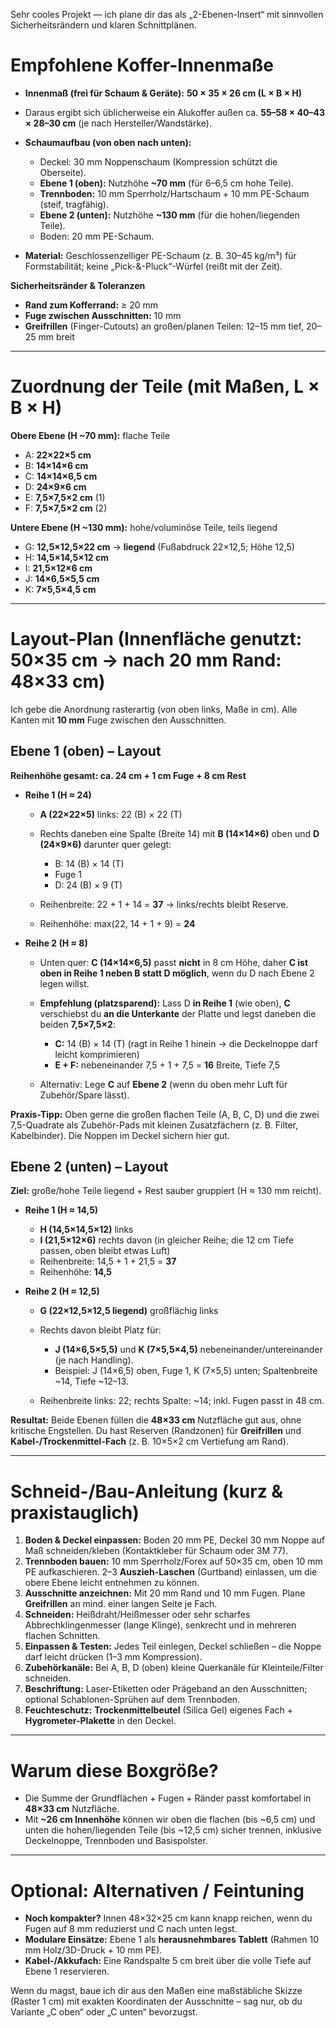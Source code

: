 Sehr cooles Projekt — ich plane dir das als „2-Ebenen-Insert“ mit sinnvollen Sicherheitsrändern und klaren Schnittplänen.

# Empfohlene Koffer-Innenmaße

* **Innenmaß (frei für Schaum & Geräte):** **50 × 35 × 26 cm (L × B × H)**
* Daraus ergibt sich üblicherweise ein Alukoffer außen ca. **55–58 × 40–43 × 28–30 cm** (je nach Hersteller/Wandstärke).
* **Schaumaufbau (von oben nach unten):**

  * Deckel: 30 mm Noppenschaum (Kompression schützt die Oberseite).
  * **Ebene 1 (oben):** Nutzhöhe **~70 mm** (für 6–6,5 cm hohe Teile).
  * **Trennboden:** 10 mm Sperrholz/Hartschaum + 10 mm PE-Schaum (steif, tragfähig).
  * **Ebene 2 (unten):** Nutzhöhe **~130 mm** (für die hohen/liegenden Teile).
  * Boden: 20 mm PE-Schaum.
* **Material:** Geschlossenzelliger PE-Schaum (z. B. 30–45 kg/m³) für Formstabilität; keine „Pick-&-Pluck“-Würfel (reißt mit der Zeit).

**Sicherheitsränder & Toleranzen**

* **Rand zum Kofferrand:** ≥ 20 mm
* **Fuge zwischen Ausschnitten:** 10 mm
* **Greifrillen** (Finger-Cutouts) an großen/planen Teilen: 12–15 mm tief, 20–25 mm breit

---

# Zuordnung der Teile (mit Maßen, L × B × H)

**Obere Ebene (H ~70 mm):** flache Teile

* A: **22×22×5 cm**
* B: **14×14×6 cm**
* C: **14×14×6,5 cm**
* D: **24×9×6 cm**
* E: **7,5×7,5×2 cm** (1)
* F: **7,5×7,5×2 cm** (2)

**Untere Ebene (H ~130 mm):** hohe/voluminöse Teile, teils liegend

* G: **12,5×12,5×22 cm** → **liegend** (Fußabdruck 22×12,5; Höhe 12,5)
* H: **14,5×14,5×12 cm**
* I: **21,5×12×6 cm**
* J: **14×6,5×5,5 cm**
* K: **7×5,5×4,5 cm**

---

# Layout-Plan (Innenfläche genutzt: 50×35 cm → nach 20 mm Rand: **48×33 cm**)

Ich gebe die Anordnung rasterartig (von oben links, Maße in cm). Alle Kanten mit **10 mm** Fuge zwischen den Ausschnitten.

## Ebene 1 (oben) – Layout

**Reihenhöhe gesamt: ca. 24 cm + 1 cm Fuge + 8 cm Rest**

* **Reihe 1 (H ≈ 24)**

  * **A (22×22×5)** links: 22 (B) × 22 (T)
  * Rechts daneben eine Spalte (Breite 14) mit **B (14×14×6)** oben und **D (24×9×6)** darunter quer gelegt:

    * B: 14 (B) × 14 (T)
    * Fuge 1
    * D: 24 (B) × 9 (T)
  * Reihenbreite: 22 + 1 + 14 = **37** → links/rechts bleibt Reserve.
  * Reihenhöhe: max(22, 14 + 1 + 9) = **24**

* **Reihe 2 (H ≈ 8)**

  * Unten quer: **C (14×14×6,5)** passt **nicht** in 8 cm Höhe, daher **C ist oben in Reihe 1 neben B statt D möglich**, wenn du D nach Ebene 2 legen willst.
  * **Empfehlung (platzsparend):** Lass D **in Reihe 1** (wie oben), **C** verschiebst du **an die Unterkante** der Platte und legst daneben die beiden **7,5×7,5×2**:

    * **C:** 14 (B) × 14 (T) (ragt in Reihe 1 hinein → die Deckelnoppe darf leicht komprimieren)
    * **E + F:** nebeneinander 7,5 + 1 + 7,5 = **16** Breite, Tiefe 7,5
  * Alternativ: Lege **C** auf **Ebene 2** (wenn du oben mehr Luft für Zubehör/Spare lässt).

**Praxis-Tipp:** Oben gerne die großen flachen Teile (A, B, C, D) und die zwei 7,5-Quadrate als Zubehör-Pads mit kleinen Zusatzfächern (z. B. Filter, Kabelbinder). Die Noppen im Deckel sichern hier gut.

## Ebene 2 (unten) – Layout

**Ziel:** große/hohe Teile liegend + Rest sauber gruppiert (H ≈ 130 mm reicht).

* **Reihe 1 (H ≈ 14,5)**

  * **H (14,5×14,5×12)** links
  * **I (21,5×12×6)** rechts davon (in gleicher Reihe; die 12 cm Tiefe passen, oben bleibt etwas Luft)
  * Reihenbreite: 14,5 + 1 + 21,5 = **37**
  * Reihenhöhe: **14,5**

* **Reihe 2 (H ≈ 12,5)**

  * **G (22×12,5×12,5 liegend)** großflächig links
  * Rechts davon bleibt Platz für:

    * **J (14×6,5×5,5)** und **K (7×5,5×4,5)** nebeneinander/untereinander (je nach Handling).
    * Beispiel: J (14×6,5) oben, Fuge 1, K (7×5,5) unten; Spaltenbreite ~14, Tiefe ~12–13.
  * Reihenbreite links: 22; rechts Spalte: ~14; inkl. Fugen passt in 48 cm.

**Resultat:** Beide Ebenen füllen die **48×33 cm** Nutzfläche gut aus, ohne kritische Engstellen. Du hast Reserven (Randzonen) für **Greifrillen** und **Kabel-/Trockenmittel-Fach** (z. B. 10×5×2 cm Vertiefung am Rand).

---

# Schneid-/Bau-Anleitung (kurz & praxistauglich)

1. **Boden & Deckel einpassen:**
   Boden 20 mm PE, Deckel 30 mm Noppe auf Maß schneiden/kleben (Kontaktkleber für Schaum oder 3M 77).
2. **Trennboden bauen:**
   10 mm Sperrholz/Forex auf 50×35 cm, oben 10 mm PE aufkaschieren. 2–3 **Auszieh-Laschen** (Gurtband) einlassen, um die obere Ebene leicht entnehmen zu können.
3. **Ausschnitte anzeichnen:**
   Mit 20 mm Rand und 10 mm Fugen. Plane **Greifrillen** an mind. einer langen Seite je Fach.
4. **Schneiden:**
   Heißdraht/Heißmesser oder sehr scharfes Abbrechklingenmesser (lange Klinge), senkrecht und in mehreren flachen Schnitten.
5. **Einpassen & Testen:**
   Jedes Teil einlegen, Deckel schließen – die Noppe darf leicht drücken (1–3 mm Kompression).
6. **Zubehörkanäle:**
   Bei A, B, D (oben) kleine Querkanäle für Kleinteile/Filter schneiden.
7. **Beschriftung:**
   Laser-Etiketten oder Prägeband an den Ausschnitten; optional Schablonen-Sprühen auf dem Trennboden.
8. **Feuchteschutz:**
   **Trockenmittelbeutel** (Silica Gel) eigenes Fach + **Hygrometer-Plakette** in den Deckel.

---

# Warum diese Boxgröße?

* Die Summe der Grundflächen + Fugen + Ränder passt komfortabel in **48×33 cm** Nutzfläche.
* Mit **~26 cm Innenhöhe** können wir oben die flachen (bis ~6,5 cm) und unten die hohen/liegenden Teile (bis ~12,5 cm) sicher trennen, inklusive Deckelnoppe, Trennboden und Basispolster.

---

# Optional: Alternativen / Feintuning

* **Noch kompakter?** Innen 48×32×25 cm kann knapp reichen, wenn du Fugen auf 8 mm reduzierst und C nach unten legst.
* **Modulare Einsätze:** Ebene 1 als **herausnehmbares Tablett** (Rahmen 10 mm Holz/3D-Druck + 10 mm PE).
* **Kabel-/Akkufach:** Eine Randspalte 5 cm breit über die volle Tiefe auf Ebene 1 reservieren.

Wenn du magst, baue ich dir aus den Maßen eine maßstäbliche Skizze (Raster 1 cm) mit exakten Koordinaten der Ausschnitte – sag nur, ob du Variante „C oben“ oder „C unten“ bevorzugst.
